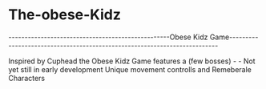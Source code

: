 # The-obese-Kidz
--------------------------------------------------Obese Kidz Game--------------------------------------------------------------------------

Inspired by Cuphead the Obese Kidz Game features a (few bosses) - - Not yet still in early development
Unique movement controlls
and Remeberale Characters
